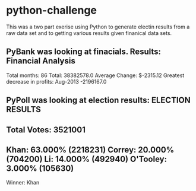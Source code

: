 # python-challenge
This was a two part exerise using Python to generate electin results from a raw data set and to getting various results given finanical data sets.

PyBank was looking at finacials. Results:
Financial Analysis
-------------------
Total months: 86
Total: 38382578.0
Average Change: $-2315.12
Greatest decrease in profits: Aug-2013 -2196167.0

PyPoll was looking at election results:
ELECTION RESULTS
-----------------
Total Votes: 3521001
-----------------
Khan:  63.000% (2218231)
Correy:  20.000% (704200)
Li: 14.000% (492940)
O'Tooley: 3.000% (105630)
------------------
Winner: Khan
